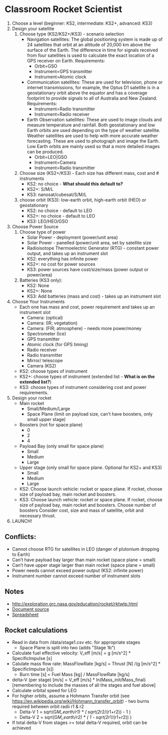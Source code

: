 # Classroom Rocket Scientist

1. Choose a level (beginner: KS2, intermediate: KS2+, advanced: KS3)
2. Design your satellite
	1. Choose type (KS2/KS2+/KS3) - scenario selection
		* Navigation satellites: The global positioning system is made up of 24 satellites that orbit at an altitude of 20,000 km above the surface of the Earth. The difference in time for signals received from four satellites is used to calculate the exact location of a GPS receiver on Earth. Requirements:
			* Orbit=GSO
			* Instrument=GPS transmitter
			* Instrument=Atomic clock
		* Communication satellites: These are used for television, phone or internet transmissions, for example, the Optus D1 satellite is in a geostationary orbit above the equator and has a coverage footprint to provide signals to all of Australia and New Zealand. Requirements:
			* Instrument=Radio transmitter
			* Instrument=Radio receiver
		* Earth Observation satellites: These are used to image clouds and measure temperature and rainfall. Both geostationary and low Earth orbits are used depending on the type of weather satellite. Weather satellites are used to help with more accurate weather forecasting. These are used to photograph and image the Earth. Low Earth orbits are mainly used so that a more detailed images can be produced.
			* Orbit=LEO|GSO
			* Instrument=Camera
			* Instrument=Radio transmitter
	2. Choose size (KS2+/KS3) - Each size has different mass, cost and # instruments
		* KS2: no choice - __What should this default to?__
		* KS2+: S/M/L
		* KS3: nanosat/cubesat/S/M/L
	3. choose orbit (KS3): low-earth orbit, high-earth orbit (HEO) or geostationary
		* KS2: no choice - default to LEO
		* KS2+: no choice - default to LEO
		* KS3: LEO/HEO/GSO
3. Choose Power Source
	1. Choose type of power
		* Solar Power - deployment (power/unit area)
		* Solar Power - panelled (power/unit area, set by satellite size
		* Radioisotope Thermoelectric Generator (RTG) - constant power output, and takes up an instrument slot
		* KS2: everything has infinite power
		* KS2+: no cost for power sources
		* KS3: power sources have cost/size/mass (power output or power/area)
	2. Batteries (KS3 only):
		* KS2: None
		* KS2+: None
		* KS3: Add batteries (mass and cost) - takes up an instrument slot
4. Choose Your Instruments
	* Each one has mass and cost, power requirement and takes up an instrument slot
		* Camera: (optical)  
		* Camera: (IR; vegetation)
		* Camera: (FIR; atmosphere) - needs more power/money
		* Spectrometer (Ice)
		* GPS transmitter
		* Atomic clock (for GPS timing)
		* Radio receiver
		* Radio transmitter
		* Mirror/ telescope
		* Camera (KS2)
	* KS2: choose types of instrument
	* KS2+: choose types of instrument (extended list - __What is on the extended list?__)
	* KS3: choose types of instrument considering cost and power requirements.
5. Design your rocket
	* Main rocket
		* Small/Medium/Large
		* Space Plane (limit on payload size, can’t have boosters, only small upper stage)
	* Boosters (not for space plane)
		* 0
		* 2 
		* 4
	* Payload Bay (only small for space plane)
		* Small
		* Medium
		* Large
	* Upper stage (only small for space plane. Optional for KS2+ and KS3) 
		* Small
		* Medium
		* Large
	* KS2: Choose launch vehicle: rocket or space plane. If rocket, choose size of payload bay, main rocket and boosters.
	* KS3: Choose launch vehicle: rocket or space plane. If rocket, choose size of payload bay, main rocket and boosters. Choose number of boosters Consider cost, size and mass of satellite, orbit and necessary thrust.
6. LAUNCH!

## Conflicts:
* Cannot choose RTG for satellites in LEO (danger of plutonium dropping to Earth)
* Can’t have payload bay larger than main rocket (space plane = small)
* Can’t have upper stage larger than main rocket (space plane = small)
* Power needs cannot exceed power output (KS2: infinite power)
* Instrument number cannot exceed number of instrument slots

## Notes

* http://exploration.grc.nasa.gov/education/rocket/rktwtp.html
* [Document source](https://docs.google.com/document/d/1KMonWavBMR8Y60x_3d2V89WUDXDj9-SpAoQLopCCzwM/edit)
* [Spreadsheet](https://docs.google.com/spreadsheets/d/1kg0A0AkWSoY3SamFWFQeHIjYOla1-1JH3dDfP1nw22k/edit#gid=0)

## Rocket calculations
* Read in data from /data/stage1.csv etc. for appropriate stages
  * Space Plane is split into two (adds "Stage 1b")
* Calculate fuel effective velocity: V_eff [m/s] = g [m/s^2] * SpecificImpulse [s]
* Calulate mass flow rate: MassFlowRate [kg/s] = Thrust [N] /(g [m/s^2] * SpecificImpulse [s])
  * Burn time [s] = Fuel Mass [kg] / MassFlowRate [kg/s]
* delta-V (per stage) [m/s] = V_eff [m/s] * ln(Mass_init/Mass_final) [remembering to include the masses of all the stages and fuel above]
* Calculate orbital speed for LEO
* For higher orbits, assume a Hohmann Transfer orbit (see https://en.wikipedia.org/wiki/Hohmann_transfer_orbit) - two burns required between orbit radii r1 & r2
  * Delta-V 1 = sqrt(G*M_earth/r1) * ( sqrt(2*r2/(r1+r2)) - 1 )
  * Delta-V 2 = sqrt(G*M_earth/r2) * ( 1 - sqrt(2*r1/(r1+r2)) )
* If total delta-V from stages >= total delta-V required, orbit can be achieved